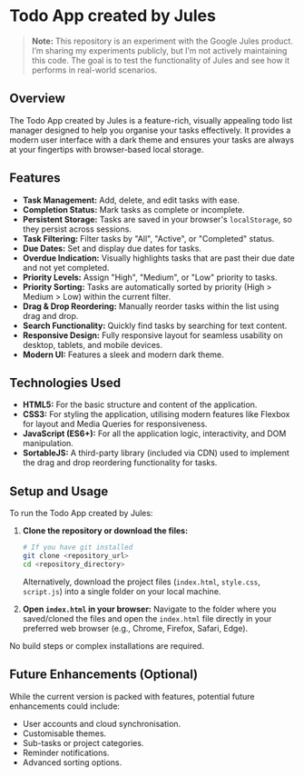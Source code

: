 # Todo App created by Jules

> **Note:** This repository is an experiment with the Google Jules product. I’m sharing my experiments publicly, but I’m not actively maintaining this code. The goal is to test the functionality of Jules and see how it performs in real-world scenarios.

## Overview

The Todo App created by Jules is a feature-rich, visually appealing todo list manager designed to help you organise your tasks effectively. It provides a modern user interface with a dark theme and ensures your tasks are always at your fingertips with browser-based local storage.

## Features

*   **Task Management:** Add, delete, and edit tasks with ease.
*   **Completion Status:** Mark tasks as complete or incomplete.
*   **Persistent Storage:** Tasks are saved in your browser's `localStorage`, so they persist across sessions.
*   **Task Filtering:** Filter tasks by "All", "Active", or "Completed" status.
*   **Due Dates:** Set and display due dates for tasks.
*   **Overdue Indication:** Visually highlights tasks that are past their due date and not yet completed.
*   **Priority Levels:** Assign "High", "Medium", or "Low" priority to tasks.
*   **Priority Sorting:** Tasks are automatically sorted by priority (High > Medium > Low) within the current filter.
*   **Drag & Drop Reordering:** Manually reorder tasks within the list using drag and drop.
*   **Search Functionality:** Quickly find tasks by searching for text content.
*   **Responsive Design:** Fully responsive layout for seamless usability on desktop, tablets, and mobile devices.
*   **Modern UI:** Features a sleek and modern dark theme.

## Technologies Used

*   **HTML5:** For the basic structure and content of the application.
*   **CSS3:** For styling the application, utilising modern features like Flexbox for layout and Media Queries for responsiveness.
*   **JavaScript (ES6+):** For all the application logic, interactivity, and DOM manipulation.
*   **SortableJS:** A third-party library (included via CDN) used to implement the drag and drop reordering functionality for tasks.

## Setup and Usage

To run the Todo App created by Jules:

1.  **Clone the repository or download the files:**
    ```bash
    # If you have git installed
    git clone <repository_url>
    cd <repository_directory>
    ```
    Alternatively, download the project files (`index.html`, `style.css`, `script.js`) into a single folder on your local machine.

2.  **Open `index.html` in your browser:**
    Navigate to the folder where you saved/cloned the files and open the `index.html` file directly in your preferred web browser (e.g., Chrome, Firefox, Safari, Edge).

No build steps or complex installations are required.

## Future Enhancements (Optional)

While the current version is packed with features, potential future enhancements could include:

*   User accounts and cloud synchronisation.
*   Customisable themes.
*   Sub-tasks or project categories.
*   Reminder notifications.
*   Advanced sorting options.
